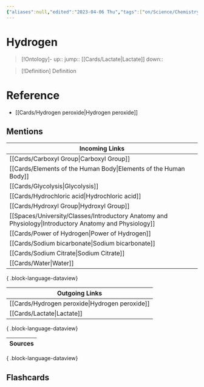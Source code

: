 ```yaml
---
{"aliases":null,"edited":"2023-04-06 Thu","tags":["on/Science/Chemistry"],"date created":"2023-02-09 Thu","dg-publish":true,"permalink":"/cards/hydrogen/","dgPassFrontmatter":true}
---
```


# Hydrogen

> [!Ontology]-
> up:: 
> jump:: [[Cards/Lactate\|Lactate]]
> down:: 

> [!Definition] Definition

# Reference

- [[Cards/Hydrogen peroxide\|Hydrogen peroxide]]

## Mentions

| Incoming Links                                                                                            |
| --------------------------------------------------------------------------------------------------------- |
| [[Cards/Carboxyl Group\|Carboxyl Group]]                                                               |
| [[Cards/Elements of the Human Body\|Elements of the Human Body]]                                       |
| [[Cards/Glycolysis\|Glycolysis]]                                                                       |
| [[Cards/Hydrochloric acid\|Hydrochloric acid]]                                                         |
| [[Cards/Hydroxyl Group\|Hydroxyl Group]]                                                               |
| [[Spaces/University/Classes/Introductory Anatomy and Physiology\|Introductory Anatomy and Physiology]] |
| [[Cards/Power of Hydrogen\|Power of Hydrogen]]                                                         |
| [[Cards/Sodium bicarbonate\|Sodium bicarbonate]]                                                       |
| [[Cards/Sodium Citrate\|Sodium Citrate]]                                                               |
| [[Cards/Water\|Water]]                                                                                 |

{ .block-language-dataview}

| Outgoing Links                                    |
| ------------------------------------------------- |
| [[Cards/Hydrogen peroxide\|Hydrogen peroxide]] |
| [[Cards/Lactate\|Lactate]]                     |

{ .block-language-dataview}

| Sources |
| ------- |

{ .block-language-dataview}

## Flashcards